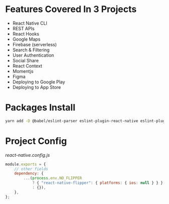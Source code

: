 # Features Covered In 3 Projects

-   React Native CLI
-   REST APIs
-   React Hooks
-   Google Maps
-   Firebase (serverless)
-   Search & Filtering
-   User Authentication
-   Social Share
-   React Context
-   Momentjs
-   Figma
-   Deploying to Google Play
-   Deploying to App Store

# Packages Install

```bash
yarn add -D @babel/eslint-parser eslint-plugin-react-native eslint-plugin-react

```

# Project Config

_react-native.config.js_

```js
module.exports = {
    // other fields
    dependency: {
        ...(process.env.NO_FLIPPER
            ? { "react-native-flipper": { platforms: { ios: null } } }
            : {}),
    },
};
```

